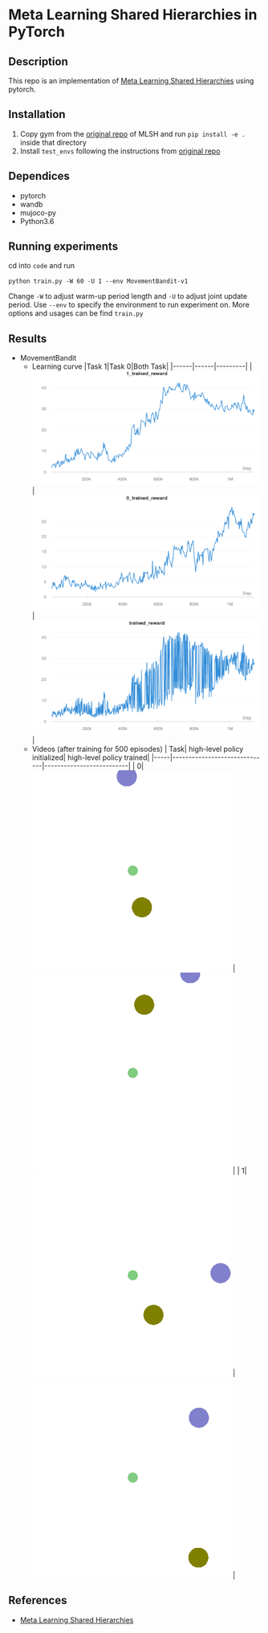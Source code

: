 # Meta Learning Shared Hierarchies in PyTorch

## Description

This repo is an implementation of [Meta Learning Shared Hierarchies](https://arxiv.org/abs/1710.09767) using pytorch.

## Installation

1. Copy gym from the [original repo](https://github.com/openai/mlsh) of MLSH and run `pip install -e .` inside that directory
2. Install `test_envs` following the instructions from [original repo](https://github.com/openai/mlsh)

## Dependices

- pytorch
- wandb
- mujoco-py
- Python3.6

## Running experiments

cd into `code` and run
```
python train.py -W 60 -U 1 --env MovementBandit-v1
```
Change `-W` to adjust warm-up period length and `-U` to adjust joint update period. Use `--env` to specify the environment to run experiment on. More options and usages can be find `train.py`  

## Results
- MovementBandit
  - Learning curve
    |Task 1|Task 0|Both Task|
    |------|------|---------|
    |![](assets/1_trained_reward_mb.png)|![](assets/0_trained_reward_mb.png)|![](assets/trained_reward_mb.png)|
  - Videos (after training for 500 episodes)
    | Task| high-level policy initialized| high-level policy trained| 
    |-----|------------------------------|--------------------------|
    |    0|![](assets/pretrain-video-0.gif)|![](assets/after-warmup-video-0.gif)|
    |    1|![](assets/pretrain-video-1.gif)|![](assets/after-warmup-video-1.gif)|


## References
- [Meta Learning Shared Hierarchies](https://arxiv.org/abs/1710.09767)